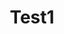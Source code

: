 ---
title: "Test1"

address: ""
postalCode: "7500"
city: "Paris"
label: 

when: 2019-09-20T14:56:20+02:00
Description : ""
photos:
draft: "true"
important: "false"
association: "T Gamma"
---